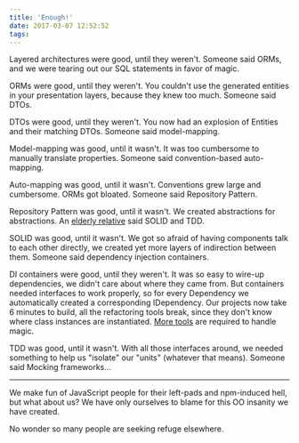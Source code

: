 ```yaml
---
title: 'Enough!'
date: 2017-03-07 12:52:52
tags:
---
```


Layered architectures were good, until they weren't. Someone said ORMs, and we were tearing out our SQL statements in favor of magic.

ORMs were good, until they weren't. You couldn't use the generated entities in your presentation layers, because they knew too much. Someone said DTOs.

DTOs were good, until they weren't. You now had an explosion of Entities and their matching DTOs. Someone said model-mapping.

Model-mapping was good, until it wasn't. It was too cumbersome to manually translate properties. Someone said convention-based auto-mapping.

Auto-mapping was good, until it wasn't. Conventions grew large and cumbersome. ORMs got bloated. Someone said Repository Pattern.

Repository Pattern was good, until it wasn't. We created abstractions for abstractions. An [elderly relative](http://cleancoder.com) said SOLID and TDD.

SOLID was good, until it wasn't. We got so afraid of having components talk to each other directly, we created yet more layers of indirection between them. Someone said dependency injection containers.

DI containers were good, until they weren't. It was so easy to wire-up dependencies, we didn't care about where they came from. But containers needed interfaces to work properly, so for every Dependency we automatically created a corresponding IDependency. Our projects now take 6 minutes to build, all the refactoring tools break, since they don't know where class instances are instantiated. [More tools](https://hmemcpy.github.io/AgentMulder/) are required to handle magic.

TDD was good, until it wasn't. With all those interfaces around, we needed something to help us "isolate" our "units" (whatever that means). Someone said Mocking frameworks...

---

 We make fun of JavaScript people for their left-pads and npm-induced hell, but what about us? We have only ourselves to blame for this OO insanity we have created.

 No wonder so many people are seeking refuge elsewhere.
